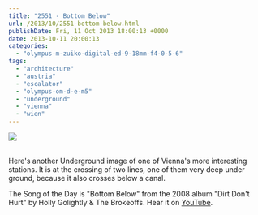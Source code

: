 ```yaml
---
title: "2551 - Bottom Below"
url: /2013/10/2551-bottom-below.html
publishDate: Fri, 11 Oct 2013 18:00:13 +0000
date: 2013-10-11 20:00:13
categories: 
  - "olympus-m-zuiko-digital-ed-9-18mm-f4-0-5-6"
tags: 
  - "architecture"
  - "austria"
  - "escalator"
  - "olympus-om-d-e-m5"
  - "underground"
  - "vienna"
  - "wien"
---
```

<div class="container">
<div class="center"><a target="_blank" href="https://d25zfm9zpd7gm5.cloudfront.net/1200x1200/2013/20131006_180455_lr.jpg"><img src="https://d25zfm9zpd7gm5.cloudfront.net/0600x0600/2013/20131006_180455_lr.jpg" /></a></div>
</div>
<br />

Here's another Underground image of one of Vienna's more interesting stations. It is at the crossing of two lines, one of them very deep under ground, because it also crosses below a canal.

 The Song of the Day is "Bottom Below" from the 2008 album "Dirt Don't Hurt" by Holly Golightly &amp; The Brokeoffs. Hear it on <a href="http://www.youtube.com/watch?v=Kl5kZOHoJIg" target="_blank">YouTube</a>.
